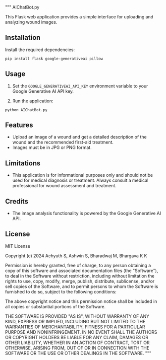 """
AIChatBot.py

This Flask web application provides a simple interface for uploading and analyzing wound images.

## Installation

Install the required dependencies:

```shell
pip install flask google-generativeai pillow
```

## Usage

1. Set the `GOOGLE_GENERATIVEAI_API_KEY` environment variable to your Google Generative AI API key.

2. Run the application:

```shell
python AIChatBot.py
```

## Features

- Upload an image of a wound and get a detailed description of the wound and the recommended first-aid treatment.
- Images must be in JPG or PNG format.

## Limitations

- This application is for informational purposes only and should not be used for medical diagnosis or treatment. Always consult a medical professional for wound assessment and treatment.

## Credits

- The image analysis functionality is powered by the Google Generative AI API.

## License

MIT License

Copyright (c) 2024 Achyuth S, Ashwin S, Bharadwaj M, Bhargava K K

Permission is hereby granted, free of charge, to any person obtaining a copy
of this software and associated documentation files (the "Software"), to deal
in the Software without restriction, including without limitation the rights
to use, copy, modify, merge, publish, distribute, sublicense, and/or sell
copies of the Software, and to permit persons to whom the Software is
furnished to do so, subject to the following conditions:

The above copyright notice and this permission notice shall be included in all
copies or substantial portions of the Software.

THE SOFTWARE IS PROVIDED "AS IS", WITHOUT WARRANTY OF ANY KIND, EXPRESS OR
IMPLIED, INCLUDING BUT NOT LIMITED TO THE WARRANTIES OF MERCHANTABILITY,
FITNESS FOR A PARTICULAR PURPOSE AND NONINFRINGEMENT. IN NO EVENT SHALL THE
AUTHORS OR COPYRIGHT HOLDERS BE LIABLE FOR ANY CLAIM, DAMAGES OR OTHER
LIABILITY, WHETHER IN AN ACTION OF CONTRACT, TORT OR OTHERWISE, ARISING FROM,
OUT OF OR IN CONNECTION WITH THE SOFTWARE OR THE USE OR OTHER DEALINGS IN THE
SOFTWARE.
"""

```

```
